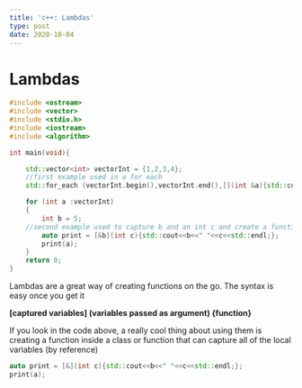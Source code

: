 ```yaml
---
title: 'c++: Lambdas'
type: post
date: 2020-10-04
---
```

# Lambdas

```cpp
#include <ostream>
#include <vector>
#include <stdio.h>
#include <iostream>
#include <algorithm>

int main(void){

    std::vector<int> vectorInt = {1,2,3,4};
    //first example used in a for each
    std::for_each (vectorInt.begin(),vectorInt.end(),[](int &a){std::cout<<a<<std::endl;});

    for (int a :vectorInt)
    {
        int b = 5;
	//second example used to capture b and an int c and create a function
        auto print = [&b](int c){std::cout<<b<<" "<<c<<std::endl;};
        print(a);
    }
    return 0;
}
```

Lambdas are a great way of creating functions on the go. The syntax is easy
once you get it

**[captured variables] (variables passed as argument) {function}**

If you look in the code above, a really cool thing about using them is creating
a function inside a class or function that can capture all of the local
variables (by reference)

```cpp
auto print = [&](int c){std::cout<<b<<" "<<c<<std::endl;};
print(a);
```
